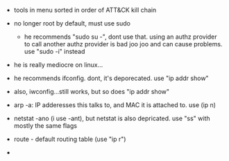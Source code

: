 - tools in menu sorted in order of ATT&CK kill chain

- no longer root by default, must use sudo
	- he recommends "sudo su -", dont use that. using an authz provider to call another authz provider is bad joo joo and can cause problems. use "sudo -i" instead
- he is really mediocre on linux...
- he recommends ifconfig. dont, it's deporecated. use "ip addr show"
- also, iwconfig...still works, but so does "ip addr show"
- arp -a: IP adderesses this talks to, and MAC it is attached to. use (ip n)
- netstat -ano (i use -ant), but netstat is also depricated. use "ss" with mostly the same flags
- route - default routing table (use "ip r")
- 